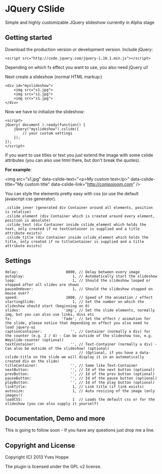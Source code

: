 JQuery CSlide
======

Simple and highly customizable JQuery slideshow currently in Alpha stage

Getting started
-----------------------

Download the production version or development version. Include jQuery:

`<script src="http://code.jquery.com/jquery-1.10.1.min.js"></script>`

Depending on which fx effect you want to use, you also need jQuery ui!

Next create a slideshow (normal HTML markup:)

    <div id="myslideshow">
        <img src="s1.jpg">
        <img src="s1.jpg">
        <img src="s1.jpg">
    </div>

Now we have to initialize the slideshow:

    <script>
    jQuery( document ).ready(function() {
        jQuery("myslideshow").cslide({
            // your custom settings
        });
    });
    </script>

If you want to use titles or text you just extend the image with some cslide attributes (you can also use html there, but don't break the quotes).

**For example**:

&lt;img src=&quot;s1.jpg&quot; data-cslide-text=&quot;&lt;p&gt;My custom test&lt;/p&gt;&quot; data-cslide-title=&quot;My custom title&quot; data-cslide-link=&quot;http://compojoom.com&quot; /&gt;

You can style the elements pretty easy with css (or use the default javascript css generator).

    .cslide_inner (generated div Container around all elements, position is relative)
    .cslide_element (div Container which is created around every element, position is absolute)
    .cslide_text (div Container inside cslide_element which holds the text, only created if no textContainer is supplied and a title attribute exists)
    .cslide_title (div Container inside cslide_element which holds the title, only created if no titleContainer is supplied and a title attribute exists)

Settings
-----------------------

    delay:                      8000, // Delay between every image
    autoplay:                      1, // Automatically start the slideshow
    loop:                          1, // Should the slideshow looped or stopped after all slides are shown
    pauseOnHover:                  1, // Should the slideshow stopped on mouse over?
    speed:                      1000, // Speed of the animation / effect
    startingSlide:                 1, // Set the number on which the slideshow should start (beginning on 0)
    slides:                    'img', // Set the slide elements, normally img, but you can also use links, divs etc
    fx:                       'fade', // Set the effect / animation for the slide, please notice that depending on effect you also need to load jquery-ui
    captionContainer:             '', // Container (normally a div) for the counter (e.g. 2 / 4) - Can be outside of the slideshow too, e.g. #myslide-counter (optional)
    textContainer:                '', // Text-Container (normally a div) - Can also be outside of the slideshow! (optional)
                                      // (Optional, if you have a data-cslide-title on the slide we will display it in an automatically created div on the slide)
    titleContainer:               '', // Same like Text-Container
    nextButton:                   '', // Id of the next button (optional)
    prevButton:                   '', // Id of the prev button (optional)
    pauseButton:                  '', // Id of the pause button (optional)
    playButton:                   '', // Id of the play button (optional)
    linkTitle:                     1, // Link title (if link exists)
    autosize:                      1, // Auto resizing of the image (only images!)
    loadCSS:                       1  // Loads the default css or for the slideshow (you can also supply it yourself)


Documentation, Demo and more
----------------------------------

This is going to follow soon - If you have any questions just drop me a line.


Copyright and License
----------------------------------

Copyright (C) 2013 Yves Hoppe

The plugin is licensed under the GPL v2 license.